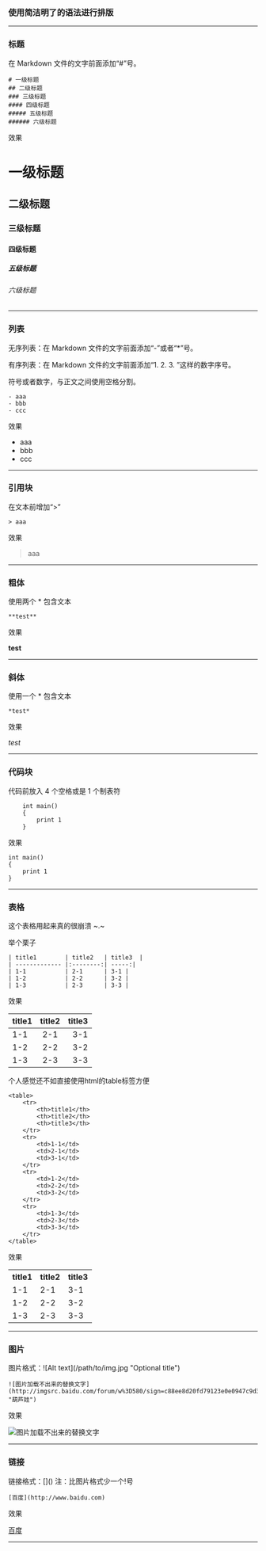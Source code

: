 
### 使用简洁明了的语法进行排版

---

### 标题

在 Markdown 文件的文字前面添加“#”号。

    # 一级标题
    ## 二级标题
    ### 三级标题
    #### 四级标题
    ##### 五级标题
    ###### 六级标题

效果

# 一级标题
## 二级标题
### 三级标题
#### 四级标题
##### 五级标题
###### 六级标题

---

### 列表

无序列表：在 Markdown 文件的文字前面添加“-”或者“*”号。

有序列表：在 Markdown 文件的文字前面添加“1. 2. 3. ”这样的数字序号。

符号或者数字，与正文之间使用空格分割。

    - aaa
    - bbb
    - ccc

效果

- aaa
- bbb
- ccc

---

### 引用块

在文本前增加“>”

    > aaa

效果

>aaa

---

### 粗体

使用两个 * 包含文本

    **test**

效果

**test**

---

### 斜体

使用一个 * 包含文本

    *test*

效果

*test*

---

### 代码块

代码前放入 4 个空格或是 1 个制表符

        int main()
        {
            print 1
        }

效果

    int main()
    {
        print 1
    }

---

### 表格

这个表格用起来真的很崩溃 ~.~

举个栗子

    | title1        | title2   | title3  |
    | ------------- |:--------:| -----:|
    | 1-1           | 2-1      | 3-1 |
    | 1-2           | 2-2      | 3-2 |
    | 1-3           | 2-3      | 3-3 |

效果

| title1        | title2   | title3  |
| ------------- |:--------:| -----:|
| 1-1           | 2-1      | 3-1 |
| 1-2           | 2-2      | 3-2 |
| 1-3           | 2-3      | 3-3 |

个人感觉还不如直接使用html的table标签方便

    <table>
        <tr>
            <th>title1</th>
            <th>title2</th>
            <th>title3</th>
        </tr>
        <tr>
            <td>1-1</td>
            <td>2-1</td>
            <td>3-1</td>
        </tr>
        <tr>
            <td>1-2</td>
            <td>2-2</td>
            <td>3-2</td>
        </tr>
        <tr>
            <td>1-3</td>
            <td>2-3</td>
            <td>3-3</td>
        </tr>
    </table>

效果

<table>
    <tr>
        <th>title1</th>
        <th>title2</th>
        <th>title3</th>
    </tr>
    <tr>
        <td>1-1</td>
        <td>2-1</td>
        <td>3-1</td>
    </tr>
    <tr>
        <td>1-2</td>
        <td>2-2</td>
        <td>3-2</td>
    </tr>
    <tr>
        <td>1-3</td>
        <td>2-3</td>
        <td>3-3</td>
    </tr>
</table>

---

### 图片

图片格式：\!\[Alt text\]\(/path/to/img.jpg "Optional title"\)

    ![图片加载不出来的替换文字](http://imgsrc.baidu.com/forum/w%3D580/sign=c88ee8d20fd79123e0e0947c9d355917/ad651930e924b899ab0fc1e26d061d950b7bf692.jpg "葫芦娃")

效果

![图片加载不出来的替换文字](http://imgsrc.baidu.com/forum/w%3D580/sign=c88ee8d20fd79123e0e0947c9d355917/ad651930e924b899ab0fc1e26d061d950b7bf692.jpg "葫芦娃")

---

### 链接

链接格式：\[\]\(\)
注：比图片格式少一个!号

    [百度](http://www.baidu.com)

效果

[百度](http://www.baidu.com)

---

